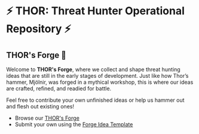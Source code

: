 # ⚡ THOR: Threat Hunter Operational Repository ⚡

## THOR's Forge 🔨
Welcome to **THOR's Forge**, where we collect and shape threat hunting ideas that are still in the early stages of development. Just like how Thor’s hammer, Mjölnir, was forged in a mythical workshop, this is where our ideas are crafted, refined, and readied for battle.

Feel free to contribute your own unfinished ideas or help us hammer out and flesh out existing ones!

- Browse our [THOR's Forge](./Forge/)
- Submit your own using the [Forge Idea Template](./Forge/forge-template.md)
